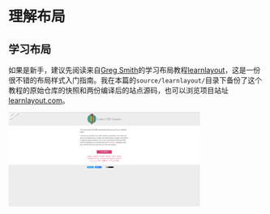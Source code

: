 # 理解布局

## 学习布局

如果是新手，建议先阅读来自[Greg Smith](https://incompl.com/)的学习布局教程[learnlayout](https://github.com/incompl/learnlayout)，这是一份很不错的布局样式入门指南。我在本篇的`source/learnlayout/`目录下备份了这个教程的原始仓库的快照和两份编译后的站点源码，也可以浏览项目站址[learnlayout.com](https://learnlayout.com/)。

<!-- <img src="images/learnlayout.png" title="learnlayout" alt="learnlayout" style="max-width:75%;margin:auto;" /> -->

<img src="images/learnlayout.png" title="learnlayout" alt="learnlayout" width="75%" />
